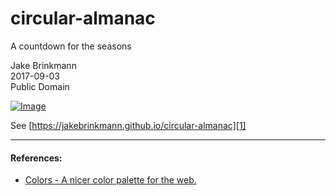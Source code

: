 # circular-almanac
A countdown for the seasons

Jake Brinkmann  
2017-09-03  
Public Domain  

[![Image][0]][0]

See [https://jakebrinkmann.github.io/circular-almanac][1]

---

#### References:

* [Colors - A nicer color palette for the web.][2]

[0]: http://github.com
[1]: https://jakebrinkmann.github.io/circular-almanac
[2]: http://clrs.cc/
